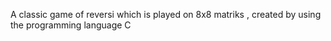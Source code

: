 A classic game of reversi which is played on 8x8 matriks , created by using the programming language C

